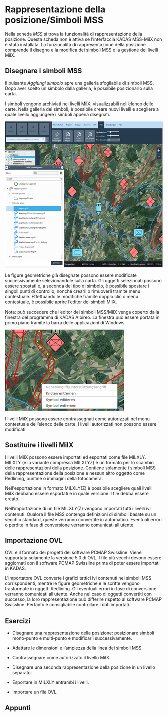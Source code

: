 # Rappresentazione della posizione/Simboli MSS

Nella scheda *MSS* si trova la funzionalità di rappresentazione della posizione. Questa scheda non è attiva se l’interfaccia KADAS MSS-MilX non è stata installata. La funzionalità di rappresentazione della posizione comprende il disegno e la modifica dei simboli MSS e la gestione dei livelli MilX.

## Disegnare i simboli MSS

Il pulsante *Aggiungi simbolo* apre una galleria sfogliabile di simboli MSS. Dopo aver scelto un simbolo dalla galleria, è possibile posizionarlo sulla carta.

I simboli vengono archiviati nei livelli MilX, visualizzabili nell’elenco delle carte. Nella galleria dei simboli, è possibile creare nuovi livelli e scegliere a quale livello aggiungere i simboli appena disegnati.

<img src="../media/image15.png" width="617" height="465" />

Le figure geometriche già disegnate possono essere modificate successivamente selezionandole sulla carta. Gli oggetti selezionati possono essere spostati e, a seconda del tipo di simbolo, è possi­bile spostare i singoli punti di controllo, nonché crearli o rimuoverli tramite menu contestuale. Effet­tuando le modifiche tramite doppio clic o menu contestuale, è possibile aprire l’editor dei simboli MilX.

Nota: può succedere che l’editor dei simboli MSS/MilX venga coperto dalla finestra del programma di KADAS Albireo. La finestra può essere portata in primo piano tramite la barra delle applicazioni di Windows.

<img src="../media/image16.png" width="381" height="258" />

I livelli MilX possono essere contrassegnati come autorizzati nel menu contestuale dell’elenco delle carte. I livelli autorizzati non possono essere modificati.

## Sostituire i livelli MilX

I livelli MilX possono essere importati ed esportati come file MILXLY. MILXLY (e la variante compres­sa MILXLYZ) è un formato per lo scambio delle rappresentazioni della posizione. Contiene sola­mente i simboli MSS della rappresentazione della posizione e nessun altro oggetto come Redlining, puntine o immagini della fotocamera.

Nell'esportazione in formato MILXLY(Z) è possibile scegliere quali livelli MilX debbano essere espor­tati e in quale versione il file debba essere creato.

Nell’importazione di un file MILXLY(Z) vengono importati tutti i livelli ivi contenuti. Qualora il file MSS contenga definizioni di simboli basate su un vecchio standard, queste verranno convertite in automa­tico. Eventuali errori o perdite in fase di conversione verranno comunicati all’utente.

## Importazione OVL

OVL è il formato dei progetti del software PCMAP Swissline. Viene supportata solamente la versione 5.0 di OVL. I file più vecchi devono essere aggiornati con il software PCMAP Swissline prima di poter essere importati in KADAS.

L'importatore OVL converte i grafici tattici ivi contenuti nei simboli MSS corrispondenti, mentre le figu­re geometriche e le scritte vengono trasformate in oggetti Redlining. Gli eventuali errori in fase di conversione verranno comunicati all’utente. Anche nel caso di oggetti convertiti con successo, la loro rappresentazione può differire rispetto al software PCMAP Swissline. Pertanto è consigliabile control­lare i dati importati.

## Esercizi

-   Disegnare una rappresentazione della posizione: posizionare simboli mono-punto e multi-punto e modificarli successivamente.

-   Adattare le dimensioni e l’ampiezza della linea dei simboli MSS.

-   Contrassegnare come autorizzato il livello MilX.

-   Disegnare una seconda rappresentazione della posizione in un livello separato.

-   Esportare in MILXLY entrambi i livelli.

-   Importare un file OVL.

## Appunti



